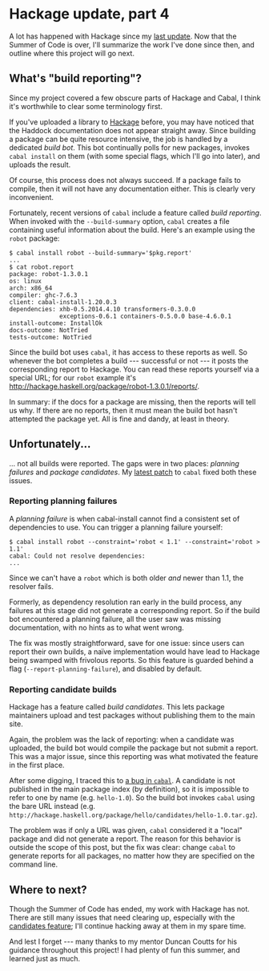 # Hackage update, part 4

A lot has happened with Hackage since my [last update][part 3]. Now that the Summer of Code is over, I'll summarize the work I've done since then, and outline where this project will go next.

[part 3]: /blog/hackage-part-3/


## What's "build reporting"?

Since my project covered a few obscure parts of Hackage and Cabal, I think it's worthwhile to clear some terminology first.

If you've uploaded a library to [Hackage][] before, you may have noticed that the Haddock documentation does not appear straight away. Since building a package can be quite resource intensive, the job is handled by a dedicated *build bot*. This bot continually polls for new packages, invokes `cabal install` on them (with some special flags, which I'll go into later), and uploads the result.

[Hackage]: https://hackage.haskell.org/

Of course, this process does not always succeed. If a package fails to compile, then it will not have any documentation either. This is clearly very inconvenient.

Fortunately, recent versions of `cabal` include a feature called *build reporting*. When invoked with the `--build-summary` option, `cabal` creates a file containing useful information about the build. Here's an example using the `robot` package:

    $ cabal install robot --build-summary='$pkg.report'
    ...
    $ cat robot.report
    package: robot-1.3.0.1
    os: linux
    arch: x86_64
    compiler: ghc-7.6.3
    client: cabal-install-1.20.0.3
    dependencies: xhb-0.5.2014.4.10 transformers-0.3.0.0
                  exceptions-0.6.1 containers-0.5.0.0 base-4.6.0.1
    install-outcome: InstallOk
    docs-outcome: NotTried
    tests-outcome: NotTried

Since the build bot uses `cabal`, it has access to these reports as well. So whenever the bot completes a build --- successful or not --- it posts the corresponding report to Hackage. You can read these reports yourself via a special URL; for our `robot` example it's <http://hackage.haskell.org/package/robot-1.3.0.1/reports/>.

In summary: if the docs for a package are missing, then the reports will tell us why. If there are no reports, then it must mean the build bot hasn't attempted the package yet. All is fine and dandy, at least in theory.


## Unfortunately...

... not all builds were reported. The gaps were in two places: *planning failures* and *package candidates*. My [latest patch][#2025] to `cabal` fixed both these issues.

[#2025]: https://github.com/haskell/cabal/pull/2025


### Reporting planning failures

A *planning failure* is when cabal-install cannot find a consistent set of dependencies to use. You can trigger a planning failure yourself:

    $ cabal install robot --constraint='robot < 1.1' --constraint='robot > 1.1'
    cabal: Could not resolve dependencies:
    ...

Since we can't have a `robot` which is both older *and* newer than 1.1, the resolver fails.

Formerly, as dependency resolution ran early in the build process, any failures at this stage did not generate a corresponding report. So if the build bot encountered a planning failure, all the user saw was missing documentation, with no hints as to what went wrong.

The fix was mostly straightforward, save for one issue: since users can report their own builds, a naïve implementation would have lead to Hackage being swamped with frivolous reports. So this feature is guarded behind a flag (`--report-planning-failure`), and disabled by default.


### Reporting candidate builds

Hackage has a feature called *build candidates*. This lets package maintainers upload and test packages without publishing them to the main site.

Again, the problem was the lack of reporting: when a candidate was uploaded, the build bot would compile the package but not submit a report. This was a major issue, since this reporting was what motivated the feature in the first place.

After some digging, I traced this to [a bug in `cabal`][#1189]. A candidate is not published in the main package index (by definition), so it is impossible to refer to one by name (e.g. `hello-1.0`). So the build bot invokes `cabal` using the bare URL instead (e.g. `http://hackage.haskell.org/package/hello/candidates/hello-1.0.tar.gz`).

[#1189]: https://github.com/haskell/cabal/issues/1189

The problem was if only a URL was given, `cabal` considered it a "local" package and did not generate a report. The reason for this behavior is outside the scope of this post, but the fix was clear: change `cabal` to generate reports for all packages, no matter how they are specified on the command line.


## Where to next?

Though the Summer of Code has ended, my work with Hackage has not. There are still many issues that need clearing up, especially with the [candidates feature][candidates bugs]; I'll continue hacking away at them in my spare time.

[candidates bugs]: https://github.com/haskell/hackage-server/labels/component:%20candidates

And lest I forget --- many thanks to my mentor Duncan Coutts for his guidance throughout this project! I had plenty of fun this summer, and learned just as much.
